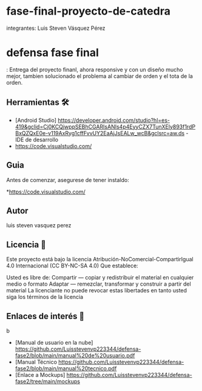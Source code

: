 # fase-final-proyecto-de-catedra
integrantes: Luis Steven Vásquez Pérez
# defensa fase  final
: Entrega del proyecto finanl, ahora responsive y con un diseño mucho mejor, tambien solucionado el problema al cambiar de orden y el tota de la orden.



## Herramientas 🛠️

* [Android Studio] https://developer.android.com/studio?hl=es-419&gclid=Cj0KCQjwppSEBhCGARIsANIs4p4EyyCZX7TunXEly893f1rdPBxQZQxE0e-v119AxRyg1cffFvvUY2EaAjJsEALw_wcB&gclsrc=aw.ds - IDE de desarrollo
* https://code.visualstudio.com/

## Guia 

Antes de comenzar, asegurese de tener instaldo:

*https://code.visualstudio.com/

## Autor

luis steven vasquez perez

## Licencia 📄

Este proyecto está bajo la licencia Atribución-NoComercial-CompartirIgual 4.0 Internacional (CC BY-NC-SA 4.0)
Que establece:

Usted es libre de:
Compartir — copiar y redistribuir el material en cualquier medio o formato
Adaptar — remezclar, transformar y construir a partir del material
La licenciante no puede revocar estas libertades en tanto usted siga los términos de la licencia

## Enlaces de interés 👀
b

* [Manual de usuario en la nube] https://github.com/Luisstevenvp223344/defensa-fase2/blob/main/manual%20de%20usuario.pdf
* [Manual Técnico https://github.com/Luisstevenvp223344/defensa-fase2/blob/main/manual%20tecnico.pdf
* [Enlace a Mockups] https://github.com/Luisstevenvp223344/defensa-fase2/tree/main/mockups



